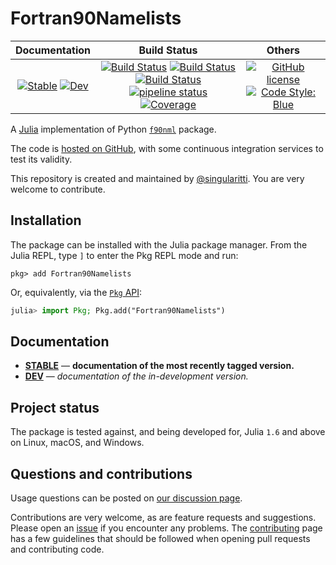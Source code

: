 # Fortran90Namelists

|                                 **Documentation**                                  |                                                                                                 **Build Status**                                                                                                 |                                        **Others**                                         |
| :--------------------------------------------------------------------------------: | :--------------------------------------------------------------------------------------------------------------------------------------------------------------------------------------------------------------: | :---------------------------------------------------------------------------------------: |
| [![Stable][docs-stable-img]][docs-stable-url] [![Dev][docs-dev-img]][docs-dev-url] | [![Build Status][gha-img]][gha-url] [![Build Status][appveyor-img]][appveyor-url] [![Build Status][cirrus-img]][cirrus-url] [![pipeline status][gitlab-img]][gitlab-url] [![Coverage][codecov-img]][codecov-url] | [![GitHub license][license-img]][license-url] [![Code Style: Blue][style-img]][style-url] |

[docs-stable-img]: https://img.shields.io/badge/docs-stable-blue.svg
[docs-stable-url]: https://singularitti.github.io/Fortran90Namelists.jl/stable
[docs-dev-img]: https://img.shields.io/badge/docs-dev-blue.svg
[docs-dev-url]: https://singularitti.github.io/Fortran90Namelists.jl/dev
[gha-img]: https://github.com/singularitti/Fortran90Namelists.jl/workflows/CI/badge.svg
[gha-url]: https://github.com/singularitti/Fortran90Namelists.jl/actions
[appveyor-img]: https://ci.appveyor.com/api/projects/status/github/singularitti/Fortran90Namelists.jl?svg=true
[appveyor-url]: https://ci.appveyor.com/project/singularitti/Fortran90Namelists-jl
[cirrus-img]: https://api.cirrus-ci.com/github/singularitti/Fortran90Namelists.jl.svg
[cirrus-url]: https://cirrus-ci.com/github/singularitti/Fortran90Namelists.jl
[gitlab-img]: https://gitlab.com/singularitti/Fortran90Namelists.jl/badges/main/pipeline.svg
[gitlab-url]: https://gitlab.com/singularitti/Fortran90Namelists.jl/-/pipelines
[codecov-img]: https://codecov.io/gh/singularitti/Fortran90Namelists.jl/branch/main/graph/badge.svg
[codecov-url]: https://codecov.io/gh/singularitti/Fortran90Namelists.jl
[license-img]: https://img.shields.io/github/license/singularitti/Fortran90Namelists.jl
[license-url]: https://github.com/singularitti/Fortran90Namelists.jl/blob/main/LICENSE
[style-img]: https://img.shields.io/badge/code%20style-blue-4495d1.svg
[style-url]: https://github.com/invenia/BlueStyle

A [Julia](https://julialang.org/) implementation of Python
[`f90nml`](https://github.com/marshallward/f90nml) package.

The code is [hosted on GitHub](https://github.com/singularitti/Fortran90Namelists.jl),
with some continuous integration services to test its validity.

This repository is created and maintained by [@singularitti](https://github.com/singularitti).
You are very welcome to contribute.

## Installation

The package can be installed with the Julia package manager.
From the Julia REPL, type `]` to enter the Pkg REPL mode and run:

```
pkg> add Fortran90Namelists
```

Or, equivalently, via the [`Pkg` API](https://pkgdocs.julialang.org/v1/getting-started/):

```julia
julia> import Pkg; Pkg.add("Fortran90Namelists")
```

## Documentation

- [**STABLE**][docs-stable-url] — **documentation of the most recently tagged version.**
- [**DEV**][docs-dev-url] — _documentation of the in-development version._

## Project status

The package is tested against, and being developed for, Julia `1.6` and above on Linux,
macOS, and Windows.

## Questions and contributions

Usage questions can be posted on [our discussion page][discussions-url].

Contributions are very welcome, as are feature requests and suggestions. Please open an
[issue][issues-url] if you encounter any problems. The [contributing](@ref) page has
a few guidelines that should be followed when opening pull requests and contributing code.

[discussions-url]: https://github.com/singularitti/Fortran90Namelists.jl/discussions
[issues-url]: https://github.com/singularitti/Fortran90Namelists.jl/issues
